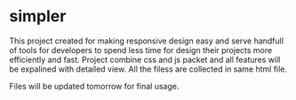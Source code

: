 # simpler 
This project created for making responsive design easy and serve handfull of tools
for developers to spend less time for design their projects more efficiently and fast.
Project combine css and js packet and all features will be expalined with detailed view.
All the filess are collected in same html file.

Files will be updated tomorrow for final usage.
